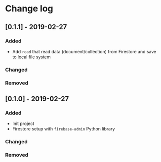 # Change log


## [0.1.1] - 2019-02-27

### Added
- Add `read` that read data (document/collection) from Firestore and save to local file system

### Changed

### Removed

## [0.1.0] - 2019-02-27

### Added
- Init project
- Firestore setup with `firebase-admin` Python library

### Changed

### Removed